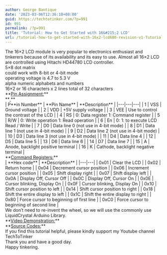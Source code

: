 ```yaml
---
author: George Bantique
date: '2023-03-06T12:36:10+08:00'
guid: https://techtotinker.com/?p=991
id: 991
permalink: /?p=991
title: 'Tutorial: How to Get Started with 16&#215;2 LCD'
url: /tutorial-how-to-get-started-with-16x2-lcd680-revision-v1-Tutorial-How-to-Get-Started-with-162152-LCD
---
```



<div>The 16×2 LCD module is very popular to electronics enthusiast and tinkerers because of its availability and its easy to use. Almost all 16×2 LCD are controlled using Hitachi HD44780 LCD controller.</div><div></div><div>5×8 dot matrix</div><div></div><div>could work with 8-bit or 4-bit mode</div><div></div><div>operating voltage is 4.7 to 5.3 V</div><div></div><div>alpha numeric alphabets and numbers</div><div></div><div>16×2 or 16 characters x 2 lines total of 32 characters </div><div></div><div></div><div>**<u>Pin Assignment:</u>**</div><div>**<u>  
</u>**</div><div>| P**in Number** | **Pin Name** | **Description** |
|---|---|---|
| 1 | VSS | Ground voltage |
| 2 | VDD | +5V supply voltage |
| 3 | VEE | Use to control the contrast of the LCD |
| 4 | RS | 0: Data register    1: Command register |
| 5 | R/W | 0: Write operation    1: Read operation |
| 6 | En | 0:     1: to execute LCD Read / Write |
| 7 | D0 | Data line 0 (not use in 4-bit mode) |
| 8 | D1 | Data line 1 (not use in 4-bit mode) |
| 9 | D2 | Data line 2 (not use in 4-bit mode) |
| 10 | D3 | Data line 3 (not use in 4-bit mode) |
| 11 | D4 | Data line 4 |
| 12 | D5 | Data line 5 |
| 13 | D6 | Data line 6 |
| 14 | D7 | Data line 7 |
| 15 | A | Anode, backlight positive terminal |
| 16 | K | Cathode, backlight negative terminal |

<div style="text-align: center;"></div></div><div style="text-align: center;"></div><div style="text-align: left;">**<u>Command Registers:</u>**</div><div style="text-align: left;"></div><div style="text-align: left;">| **Hex code** | **Description** |
|---|---|
| 0x01 | Clear the LCD |
| 0x02 | Return home |
| 0x04 | Decrement cursor position |
| 0x06 | Increment cursor position |
| 0x05 | Shift display right |
| 0x07 | Shift display left |
| 0x0A | Display Off, Cursor Off |
| 0x0C | Display Off, Cursor On |
| 0x0E | Cursor blinking, Display On |
| 0x0F | Cursor blinking, Display On |
| 0x10 | Shift cursor position to left |
| 0x14 | Shift cursor position to right |
| 0x18 | Shift the entire display to left |
| 0x1C | Shift the entire display to right |
| 0x80 | Force cursor to beginning of first line |
| 0xC0 | Force cursor to beginning of second line |

</div><div style="text-align: left;"></div><div style="text-align: left;">We don’t need to re-invent the wheel, so we will use the commonly use LiquidCrystal Arduino Library.</div><div style="text-align: left;"></div><div style="text-align: left;"></div><div style="text-align: left;">**<u>Video Demonstration:</u>**</div><div style="text-align: left;"></div><div style="text-align: left;"></div><div style="text-align: left;"></div><div style="text-align: left;">**<u>Source Codes:</u>**</div><div style="text-align: left;"></div><div style="text-align: left;"></div><div style="text-align: left;"></div><div style="text-align: left;"></div><div style="text-align: left;">If you find this tutorial helpful, please kindly support my Youtube channel TechToTinker</div><div style="text-align: left;"></div><div style="text-align: left;">Thank you and have a good day.</div><div style="text-align: left;"></div><div style="text-align: left;">Happy tinkering.</div>